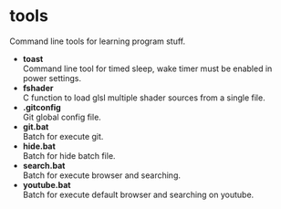 # tools  
Command line tools for learning program stuff.  
* __toast__  
  Command line tool for timed sleep, wake timer must be enabled in power settings.
* __fshader__  
  C function to load glsl multiple shader sources from a single file.  
* __.gitconfig__  
  Git global config file.  
* __git.bat__  
  Batch for execute git.  
* __hide.bat__  
  Batch for hide batch file.  
* __search.bat__  
  Batch for execute browser and searching.  
* __youtube.bat__  
  Batch for execute default browser and searching on youtube.  